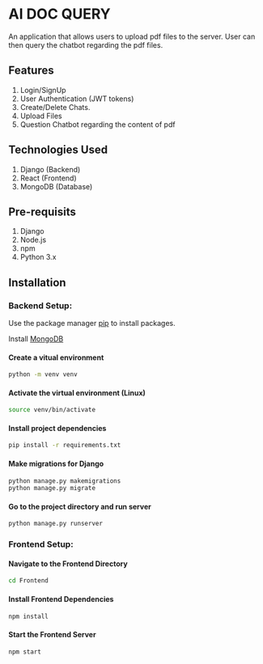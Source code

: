 # AI DOC QUERY

An application that allows users to upload pdf files to the server. User can then query the chatbot regarding the pdf files.
## Features
1. Login/SignUp
2. User Authentication (JWT tokens)
3. Create/Delete Chats.
4. Upload Files
5. Question Chatbot regarding the content of pdf

## Technologies Used
1. Django (Backend)
2. React (Frontend)
3. MongoDB (Database)

## Pre-requisits
1. Django
2. Node.js
3. npm
4. Python 3.x


## Installation 
### Backend Setup:

Use the package manager [pip](https://pip.pypa.io/en/stable/) to install packages.

Install [MongoDB](https://www.mongodb.com/docs/manual/installation/) 

#### Create a vitual environment

```bash
python -m venv venv
```
#### Activate the virtual environment (Linux)
```bash
source venv/bin/activate
```

#### Install project dependencies
```bash
pip install -r requirements.txt
```
#### Make migrations for Django
```bash
python manage.py makemigrations
python manage.py migrate
```
#### Go to the project directory and run server
```bash
python manage.py runserver
```

### Frontend Setup:

#### Navigate to the Frontend Directory

```bash
cd Frontend
```

#### Install Frontend Dependencies
```bash
npm install
```
#### Start the Frontend Server
```bash
npm start
```